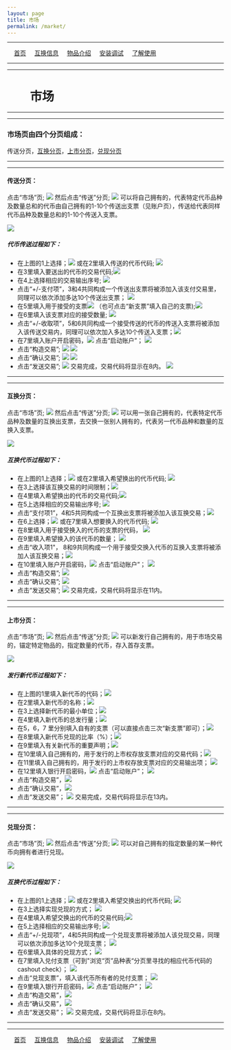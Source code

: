 ```yaml
---
layout: page
title: 市场
permalink: /market/
---
```

---

&#160;&#160;&#160; [首页](https://ubarterchain.github.io/) &#160;&#160;&#160; [互换信息](/info/) &#160;&#160;&#160; [物品介绍](/list/) &#160;&#160;&#160;  [安装调试](/install/) &#160;&#160;&#160;  [了解使用](/learn/) 

---
---

# &#160;&#160;&#160; &#160;&#160;&#160; 市场 #

---
---

### 市场页由四个分页组成：  ###
传送分页，[互换分页](/market.md#互换分页)，[上市分页](/market.md#上市分页)，[兑现分页](/market.md#兑现分页)

---
---

#### 传送分页： ####
点击“市场”页; <img src='/11/1101.png'> 然后点击“传送”分页; <img src='/11/1102.png'>
可以将自己拥有的，代表特定代币品种及数量总和的代币由自己拥有的1-10个传送出支票（见账户页），传送给代表同样代币品种及数量总和的1-10个传送入支票。

<div class='fig figcenter fighighlight'>
  <img src='/41.png'>
</div>

##### 代币传送过程如下： #####
- 在上图的1上选择；<img src='/11/1103.png'> 或在2里填入传送的代币代码; <img src='/11/11031.png'>
- 在3里填入要送出的代币的交易代码;<img src='/11/1104.png'> 
- 在4上选择相应的交易输出序号;  <img src='/11/1105.png'> 
- 点击“+/-支付项”，3和4共同构成一个传送出支票将被添加入该支付交易里，同理可以依次添加多达10个传送出支票； <img src='/11/1106.png'> 
- 在5里填入用于接受的支票<img src='/11/1108.png'> （也可点击“新支票”填入自己的支票);<img src='/11/1107.png'> 
- 在6里填入该支票对应的接受数量;  <img src='/11/1109.png'> 
- 点击“+/-收取项”，5和6共同构成一个接受传送的代币的传送入支票将被添加入该传送交易内，同理可以依次加入多达10个传送入支票；<img src='/11/1110.png'> 
- 在7里填入账户开启密码，<img src='/11/1111.png'>  点击“启动账户”； <img src='/11/1112.png'> 
- 点击“构造交易”; <img src='/11/1113.png'>    <img src='/11/1114.png'>
- 点击“确认交易”; <img src='/11/1115.png'>    <img src='/11/1116.png'> 
- 点击“发送交易”; <img src='/11/1117.png'> 交易完成，交易代码将显示在8内。  <img src='/11/1118.png'>
                     
---
---
#### 互换分页： ####
点击“市场”页; <img src='/11/1101.png'> 然后点击“传送”分页; <img src='/12/1200.png'>
可以用一张自己拥有的，代表特定代币品种及数量的互换出支票，去交换一张别人拥有的，代表另一代币品种和数量的互换入支票。

<div class='fig figcenter fighighlight'>
  <img src='/42.png'>
</div>

##### 互换代币过程如下： #####
- 在上图的1上选择；<img src='/11/1103.png'> 或在2里填入希望换出的代币代码; <img src='/11/11031.png'> 
- 在3上选择该互换交易的时间限制；<img src='/12/1201.png'>
- 在4里填入希望换出的代币的交易代码;<img src='/11/1104.png'> 
- 在5上选择相应的交易输出序号;  <img src='/11/1105.png'>
- 点击“支付项1”，4和5共同构成一个互换出支票将被添加入该互换交易；<img src='/12/1202.png'>
- 在6上选择；<img src='/11/1103.png'> 或在7里填入想要换入的代币代码; <img src='/11/11031.png'>
- 在8里填入用于接受换入的代币的支票的代码，  <img src='/11/1108.png'> 
- 在9里填入希望换入的该代币的数量； <img src='/11/1109.png'> 
- 点击“收入项1"， 8和9共同构成一个用于接受交换入代币的互换入支票将被添加人该互换交易；<img src='/12/1203.png'>
- 在10里填入账户开启密码，<img src='/11/1111.png'>  点击“启动账户”； <img src='/11/1112.png'> 
- 点击“构造交易”; <img src='/11/1113.png'>    
- 点击“确认交易”; <img src='/11/1115.png'>    
- 点击“发送交易”; <img src='/11/1117.png'> 交易完成，交易代码将显示在11内。 

---
---

#### 上市分页： ####
点击“市场”页; <img src='/11/1101.png'> 然后点击“传送”分页; <img src='/13/1300.png'>
可以新发行自己拥有的，用于市场交易的，锚定特定物品的，指定数量的代币，存入首存支票。

<div class='fig figcenter fighighlight'>
  <img src='/43.png'>
</div>

##### 发行新代币过程如下： #####
- 在上图的1里填入新代币的代码；<img src='/13/1301.png'> 
- 在2里填入新代币的名称；<img src='/13/1302.png'> 
- 在3上选择新代币的最小单位；<img src='/13/1303.png'> 
- 在4里填入新代币的总发行量；<img src='/13/1304.png'> 
- 在5，6，7 里分别填入自有的支票（可以直接点击三次“新支票”即可）；<img src='/11/1107.png'> 
- 在8里填入新代币兑现的比率（%）；<img src='/13/1305.png'> 
- 在9里填入有关新代币的重要声明；<img src='/13/1306.png'> 
- 在10里填入自己拥有的，用于发行的上市权存放支票对应的交易代码；<img src='/13/1307.png'> 
- 在11里填入自己拥有的，用于发行的上市权存放支票对应的交易输出项；  <img src='/13/1308.png'>                       
- 在12里填入银行开启密码，<img src='/11/1111.png'>  点击“启动账户”； <img src='/11/1112.png'> 
- 点击“构造交易”，<img src='/11/1113.png'>    
- 点击“确认交易”，<img src='/11/1115.png'>    
- 点击“发送交易”； <img src='/11/1117.png'> 交易完成，交易代码将显示在13内。               

---
---

#### 兑现分页： ####
点击“市场”页; <img src='/11/1101.png'> 然后点击“传送”分页; <img src='/14/1400.png'>
可以对自己拥有的指定数量的某一种代币向拥有者进行兑现。

<div class='fig figcenter fighighlight'>
  <img src='/44.png'>
</div>

##### 互换代币过程如下： #####
- 在上图的1上选择；<img src='/11/1103.png'> 或在2里填入希望交换出的代币代码; <img src='/11/11031.png'> 
- 在3上选择实现兑现的方式； <img src='/14/1401.png'>
- 在4里填入希望交换出的代币的交易代码;<img src='/11/1104.png'> 
- 在5上选择相应的交易输出序号;  <img src='/11/1105.png'>
- 点击“+/-兑现项”，4和5共同构成一个兑现支票将被添加人该兑现交易，同理可以依次添加多达10个兑现支票； <img src='/14/1402.png'>
- 在6里填入具体的兑现方式；  <img src='/14/1403.png'>
- 在7里填入兑付支票（可到"浏览“页”品种表“分页里寻找的相应代币代码的cashout check）； <img src='/14/1404.png'>
- 点击“兑现支票”，填入该代币所有者的兑付支票； <img src='/14/1405.png'>
- 在9里填入银行开启密码，<img src='/11/1111.png'>  点击“启动账户”； <img src='/11/1112.png'> 
- 点击“构造交易”，<img src='/11/1113.png'>    
- 点击“确认交易”，<img src='/11/1115.png'>    
- 点击“发送交易”； <img src='/11/1117.png'> 交易完成，交易代码将显示在8内。  
                   
---
---

&#160;&#160;&#160; [首页](https://ubarterchain.github.io/) &#160;&#160;&#160; [互换信息](/info/) &#160;&#160;&#160; [物品介绍](/list/) &#160;&#160;&#160;  [安装调试](/install/) &#160;&#160;&#160;  [了解使用](/learn/) 

